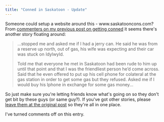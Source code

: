 ```yaml
---
title: "Conned in Saskatoon - Update"
---
```

<p>Someone could setup a website around this - www.saskatooncons.com?  From <a href="https://chrisenns.com/2010/02/18/a-real-life-sawyer/#comments">commenters on my previous post on getting conned</a> it seems there's another story floating around:</p>
<blockquote><p>...stopped me and asked me if I had a jerry can. He said he was from a reserve up north, out of gas, his wife was expecting and their car was stuck on Idylwyld.</p>
<p>Told me that everyone he met in Saskatoon had been rude to him up until that point and that I was the friendliest person he’d come across. Said that he even offered to put up his cell phone for colateral at the gas station in order to get some gas but they refused. Asked me if I would buy his Iphone in exchange for some gas money...</p></blockquote>
<p>So just make sure you're letting friends know what's going on so they don't get bit by these guys (or same guy?).  If you've got other stories, please <a href="https://chrisenns.com/2010/02/18/a-real-life-sawyer/#comments">leave them at the original post</a> so they're all in one place.</p>
<p>I've turned comments off on this entry.</p>
